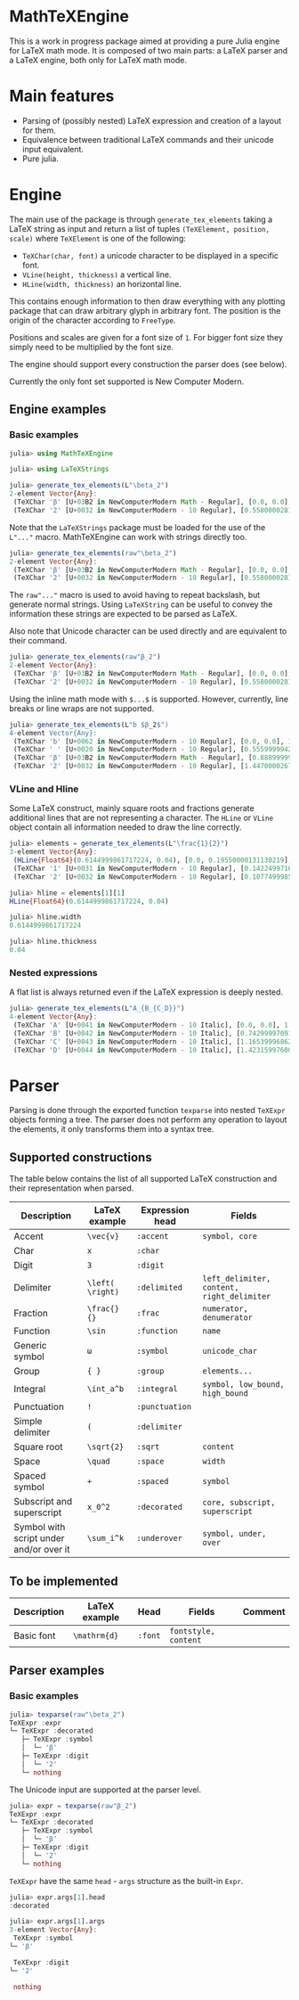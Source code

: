 # MathTeXEngine

This is a work in progress package aimed at providing a pure Julia engine for LaTeX math mode. It is composed of two main parts: a LaTeX parser and a LaTeX engine, both only for LaTeX math mode.

# Main features

- Parsing of (possibly nested) LaTeX expression and creation of a layout for them.
- Equivalence between traditional LaTeX commands and their unicode input equivalent.
- Pure julia.

# Engine

The main use of the package is through `generate_tex_elements` taking a LaTeX string as input and return a list of tuples `(TeXElement, position, scale)` where `TeXElement` is one of the following:

- `TeXChar(char, font)` a unicode character to be displayed in a specific font.
- `VLine(height, thickness)` a vertical line.
- `HLine(width, thickness)` an horizontal line.

This contains enough information to then draw everything with any plotting package that can draw arbitrary glyph in arbitrary font. The position is the origin of the character according to `FreeType`.

Positions and scales are given for a font size of `1`. For bigger font size they simply need to be multiplied by the font size.

The engine should support every construction the parser does (see below).

Currently the only font set supported is New Computer Modern.

## Engine examples

### Basic examples

```julia
julia> using MathTeXEngine

julia> using LaTeXStrings

julia> generate_tex_elements(L"\beta_2")
2-element Vector{Any}:
 (TeXChar 'β' [U+03B2 in NewComputerModern Math - Regular], [0.0, 0.0], 1.0)
 (TeXChar '2' [U+0032 in NewComputerModern - 10 Regular], [0.5580000281333923, -0.20000000298023224], 0.6)
```

Note that the `LaTeXStrings` package must be loaded for the use of the `L"..."` macro. MathTeXEngine can work with strings directly too.

```julia
julia> generate_tex_elements(raw"\beta_2")
2-element Vector{Any}:
 (TeXChar 'β' [U+03B2 in NewComputerModern Math - Regular], [0.0, 0.0], 1.0)
 (TeXChar '2' [U+0032 in NewComputerModern - 10 Regular], [0.5580000281333923, -0.20000000298023224], 0.6)  
```

The `raw"..."` macro is used to avoid having to repeat backslash, but generate normal strings. Using `LaTeXString` can be useful to convey the information these strings are expected to be parsed as LaTeX.

Also note that Unicode character can be used directly and are equivalent to their command.

```julia
julia> generate_tex_elements(raw"β_2")
2-element Vector{Any}:
 (TeXChar 'β' [U+03B2 in NewComputerModern Math - Regular], [0.0, 0.0], 1.0)
 (TeXChar '2' [U+0032 in NewComputerModern - 10 Regular], [0.5580000281333923, -0.20000000298023224], 0.6)
```

Using the inline math mode with `$...$` is supported. However, currently, line breaks or line wraps are not supported.

```julia
julia> generate_tex_elements(L"b $β_2$")
4-element Vector{Any}:
 (TeXChar 'b' [U+0062 in NewComputerModern - 10 Regular], [0.0, 0.0], 1.0)
 (TeXChar ' ' [U+0020 in NewComputerModern - 10 Regular], [0.5559999942779541, 0.0], 1.0)
 (TeXChar 'β' [U+03B2 in NewComputerModern Math - Regular], [0.8889999985694885, 0.0], 1.0)
 (TeXChar '2' [U+0032 in NewComputerModern - 10 Regular], [1.4470000267028809, -0.20000000298023224], 0.6)
```

### VLine and Hline

Some LaTeX construct, mainly square roots and fractions generate additional lines that are not representing a character. The `HLine` or `VLine` object contain all information needed to draw the line correctly.

```julia
julia> elements = generate_tex_elements(L"\frac{1}{2}")
3-element Vector{Any}:
 (HLine{Float64}(0.6144999861717224, 0.04), [0.0, 0.19550000131130219], 1.0)
 (TeXChar '1' [U+0031 in NewComputerModern - 10 Regular], [0.1422499716281891, 0.41099998354911804], 1.0)
 (TeXChar '2' [U+0032 in NewComputerModern - 10 Regular], [0.10774999856948853, -0.6859999895095825], 1.0)

julia> hline = elements[1][1]
HLine{Float64}(0.6144999861717224, 0.04)

julia> hline.width
0.6144999861717224

julia> hline.thickness
0.04
```

### Nested expressions

A flat list is always returned even if the LaTeX expression is deeply nested.

```julia
julia> generate_tex_elements(L"A_{B_{C_D}}")
4-element Vector{Any}:
 (TeXChar 'A' [U+0041 in NewComputerModern - 10 Italic], [0.0, 0.0], 1.0)
 (TeXChar 'B' [U+0042 in NewComputerModern - 10 Italic], [0.7429999709129333, -0.20000000298023224], 0.6)
 (TeXChar 'C' [U+0043 in NewComputerModern - 10 Italic], [1.165399968624115, -0.3200000047683716], 0.36)
 (TeXChar 'D' [U+0044 in NewComputerModern - 10 Italic], [1.4231599760055542, -0.3920000058412552], 0.216)
```


# Parser

Parsing is done through the exported function `texparse` into nested `TeXExpr` objects forming a tree. The parser does not perform any operation to layout the elements, it only transforms them into a syntax tree.

## Supported constructions

The table below contains the list of all supported LaTeX construction and their representation when parsed.

| Description | LaTeX example | Expression head | Fields |
|--|--|--|--|
| Accent | `\vec{v}` | `:accent` | `symbol, core` |
| Char | `x` | `:char` |
| Digit | `3` | `:digit` |
| Delimiter | `\left( \right)` | `:delimited` | `left_delimiter, content, right_delimiter` |
| Fraction | `\frac{}{}` | `:frac` | `numerator, denumerator` |
| Function | `\sin` | `:function` | `name` |
| Generic symbol | `ω` | `:symbol` | `unicode_char` |
| Group | `{ }` | `:group` | `elements...` |
| Integral | `\int_a^b` | `:integral` | `symbol, low_bound, high_bound` |
| Punctuation | `!` | `:punctuation` |
| Simple delimiter | `(` | `:delimiter` |
| Square root | `\sqrt{2}` | `:sqrt` | `content` |
| Space | `\quad` | `:space` | `width` |
| Spaced symbol | `+` | `:spaced` | `symbol` |
| Subscript and superscript | `x_0^2` | `:decorated` | `core, subscript, superscript` |
| Symbol with script under and/or over it | `\sum_i^k` | `:underover` | `symbol, under, over` |

## To be implemented

| Description | LaTeX example | Head | Fields | Comment |
|--|--|--|--|--|
| Basic font | `\mathrm{d}` | `:font` | `fontstyle, content` |

## Parser examples

### Basic examples

```julia
julia> texparse(raw"\beta_2")
TeXExpr :expr        
└─ TeXExpr :decorated
   ├─ TeXExpr :symbol
   │  └─ 'β'
   ├─ TeXExpr :digit
   │  └─ '2'
   └─ nothing
```

The Unicode input are supported at the parser level.

```julia
julia> expr = texparse(raw"β_2")
TeXExpr :expr
└─ TeXExpr :decorated
   ├─ TeXExpr :symbol
   │  └─ 'β'
   ├─ TeXExpr :digit
   │  └─ '2'
   └─ nothing
```

`TeXExpr` have the same `head` - `args` structure as the built-in `Expr`.

```julia
julia> expr.args[1].head
:decorated

julia> expr.args[1].args
3-element Vector{Any}:
 TeXExpr :symbol
└─ 'β'

 TeXExpr :digit
└─ '2'

 nothing
```